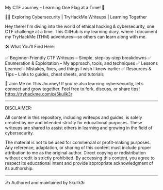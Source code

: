 My CTF Journey – Learning One Flag at a Time! 🚀

🏴‍☠️ Exploring Cybersecurity | TryHackMe Writeups | Learning Together

Hey there! I'm diving into the world of ethical hacking & cybersecurity, one CTF challenge at a time. This GitHub is my learning diary, where I document my TryHackMe (THM) adventures—so others can learn along with me.

🛠️ What You'll Find Here:

✅ Beginner-Friendly CTF Writeups – Simple, step-by-step breakdowns
✅ Enumeration & Exploitation – My approach, tools, and techniques
✅ Lessons Learned – Mistakes, fixes, and things I wish I knew earlier
✅ Resources & Tips – Links to guides, cheat sheets, and tutorials

🚀 Join Me on This Journey!
If you're also learning cybersecurity, let’s connect and grow together. Feel free to fork, discuss, or share tips!
https://tryhackme.com/p/5kullk3r
_____________________________________________________________________________________________________________________________
DISCLAIMER:

All content in this repository, including writeups and guides, is solely created by me and intended strictly for educational purposes. These writeups are shared to assist others in learning and growing in the field of cybersecurity.

The material is not to be used for commercial or profit-making purposes.
Any reference, adaptation, or sharing of this content must include proper attribution to me as the original author.
Direct copying or redistribution without credit is strictly prohibited.
By accessing this content, you agree to respect its educational intent and provide appropriate acknowledgment of its authorship.
_____________________________________________________________________________________________________________________________
✍️ Authored and maintained by 5kullk3r
